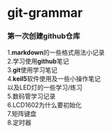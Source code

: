 # git-grammar
### 第一次创建github仓库<br>
1.**markdown**的一些格式用法小记录<br> 
2.学习使用**github**笔记<br> 
3.**git**使用学习笔记<br> 
4.**keil5**软件使用及一些小操作笔记<br> 
以及LED灯的一些学习/练习<br> 
5.数码管学习记录<br> 
6.LCD1602为什么要初始化<br> 
7.矩阵键盘<br> 
8.定时器<br> 
